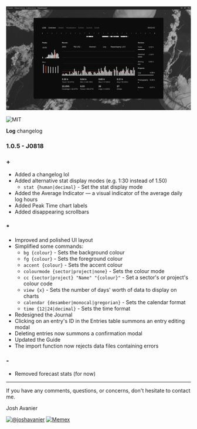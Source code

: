 [![Screenshot](screenshot.png)](https://joshavanier.github.io)

![MIT](https://joshavanier.github.io/badges/svg/mit.svg)

**Log** changelog

### 1.0.5 - J0818

### +
- Added a changelog lol
- Added alternative stat display modes (e.g. 1:30 instead of 1.50)
  - `stat {human|decimal}` - Set the stat display mode
- Added the Average Indicator &mdash; a visual indicator of the average daily log hours
- Added Peak Time chart labels
- Added disappearing scrollbars

### *
- Improved and polished UI layout
- Simplified some commands:
  - `bg {colour}` - Sets the background colour
  - `fg {colour}` - Sets the foreground colour
  - `accent {colour}` - Sets the accent colour
  - `colourmode {sector|project|none}` - Sets the colour mode
  - `cc {sector|project} "Name" "{colour}"` - Set a sector's or project's colour code
  - `view {x}` - Sets the number of days' worth of data to display on charts
  - `calendar {desamber|monocal|gregorian}` - Sets the calendar format
  - `time {12|24|decimal}` - Sets the time format
- Redesigned the Journal
- Clicking on an entry's ID in the Entries table summons an entry editing modal
- Deleting entries now summons a confirmation modal
- Updated the Guide
- The import function now rejects data files containing errors

### -
- Removed forecast stats (for now)

---

If you have any comments, questions, or concerns, don't hesitate to contact me.

Josh Avanier

[![@joshavanier](https://joshavanier.github.io/badges/svg/twitter.svg)](https://twitter.com/joshavanier) [![Memex](https://joshavanier.github.io/badges/svg/website.svg)](https://joshavanier.github.io)
